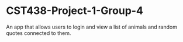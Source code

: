 # CST438-Project-1-Group-4

An app that allows users to login and view a list of animals and random quotes connected to them.
